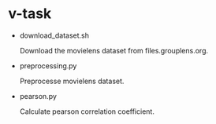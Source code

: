 # v-task

* download_dataset.sh

  Download the movielens dataset from files.grouplens.org.

* preprocessing.py

  Preprocesse movielens dataset.

* pearson.py

  Calculate pearson correlation coefficient. 
